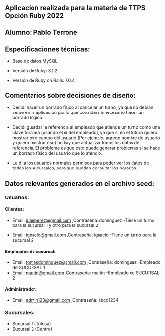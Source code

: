 ## Aplicación realizada para la materia de TTPS Opción Ruby 2022
## Alumno: Pablo Terrone

## Especificaciones técnicas:

* Base de datos MySQL

* Versión de Ruby: 3.1.2

* Versión de Ruby on Rails: 7.0.4

## Comentarios sobre decisiones de diseño:

* Decidi hacer un borrado físico al cancelar un turno, ya que no debian verse en la aplicación por lo que considere innecesario hacer un borrado lógico.

* Decidi guardar la referencia al empleado que atiende un turno como una clave foranea (usando el id del empleado), ya que si en el futuro quiero mostrar otro campo del usuario (Por ejemplo, agrego nombre de usuario y quiero mostrar eso) no hay que actualizar todos los datos de referencia. El problema es que esto puede generar problemas si se hace un borrado físico del usuario que lo atendio.

* Le di a los usuarios normales permisos para poder ver los datos de todas las sucursales, para que puedan consultar los horarios.


## Datos relevantes generados en el archivo seed:

### Usuarios:

#### Clientes:
* Email: juanperez@gmail.com ,Contraseña: dominguez
      -Tiene un turno para la sucursal 1 y otro para la sucursal 2

* Email: ignacio@gmail.com ,Contraseña: ignacio
      -Tiene un turno para la sucursal 2

#### Empleados de sucursal:
* Email: tomasdominguez@gmail.com ,Contraseña: dominguez
      -Empleado de SUCURSAL 1
* Email: martin@gmail.com ,Contraseña: martin
      -Empleado de SUCURSAL 2

#### Administrador:
* Email: admin123@gmail.com ,Contraseña: abcd1234

### Sucursales:

* Sucursal 1 (Tolosa)
* Sucursal 2 (Centro)
